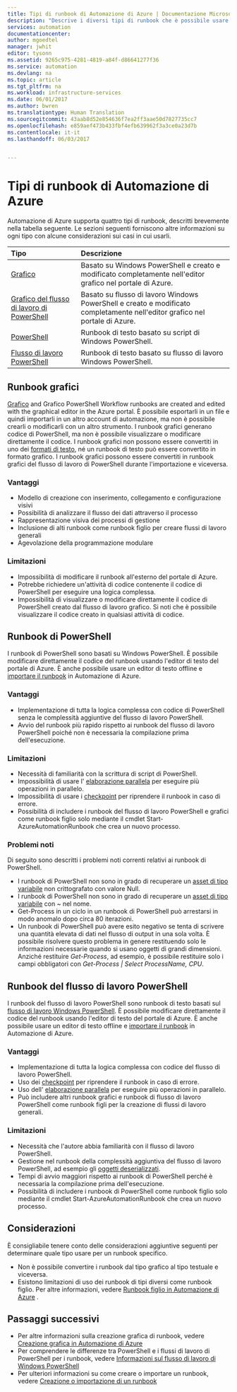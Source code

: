 ```yaml
---
title: Tipi di runbook di Automazione di Azure | Documentazione Microsoft
description: "Descrive i diversi tipi di runbook che è possibile usare in Automazione di Azure e fornisce considerazioni di cui tenere conto per determinare il tipo da usare. "
services: automation
documentationcenter: 
author: mgoedtel
manager: jwhit
editor: tysonn
ms.assetid: 9265c975-4281-4819-a84f-d86641277f36
ms.service: automation
ms.devlang: na
ms.topic: article
ms.tgt_pltfrm: na
ms.workload: infrastructure-services
ms.date: 06/01/2017
ms.author: bwren
ms.translationtype: Human Translation
ms.sourcegitcommit: 43aab8d52e854636f7ea2ff3aae50d7827735cc7
ms.openlocfilehash: e859aef473b433fbf4efb639962f3a3ce0a23d7b
ms.contentlocale: it-it
ms.lasthandoff: 06/03/2017


---
```

# <a name="azure-automation-runbook-types"></a>Tipi di runbook di Automazione di Azure
Automazione di Azure supporta quattro tipi di runbook, descritti brevemente nella tabella seguente.  Le sezioni seguenti forniscono altre informazioni su ogni tipo con alcune considerazioni sui casi in cui usarli.

| Tipo | Descrizione |
|:--- |:--- |
| [Grafico](#graphical-runbooks) |Basato su Windows PowerShell e creato e modificato completamente nell'editor grafico nel portale di Azure. |
| [Grafico del flusso di lavoro di PowerShell](#graphical-runbooks) |Basato su flusso di lavoro Windows PowerShell e creato e modificato completamente nell'editor grafico nel portale di Azure. |
| [PowerShell](#powershell-runbooks) |Runbook di testo basato su script di Windows PowerShell. |
| [Flusso di lavoro PowerShell](#powershell-workflow-runbooks) |Runbook di testo basato su flusso di lavoro Windows PowerShell. |

## <a name="graphical-runbooks"></a>Runbook grafici
[Grafico](automation-runbook-types.md#graphical-runbooks) and Grafico PowerShell Workflow runbooks are created and edited with the graphical editor in the Azure portal.  È possibile esportarli in un file e quindi importarli in un altro account di automazione, ma non è possibile crearli o modificarli con un altro strumento.  I runbook grafici generano codice di PowerShell, ma non è possibile visualizzare o modificare direttamente il codice. I runbook grafici non possono essere convertiti in uno dei [formati di testo](automation-runbook-types.md), né un runbook di testo può essere convertito in formato grafico. I runbook grafici possono essere convertiti in runbook grafici del flusso di lavoro di PowerShell durante l'importazione e viceversa.

### <a name="advantages"></a>Vantaggi
* Modello di creazione con inserimento, collegamento e configurazione visivi  
* Possibilità di analizzare il flusso dei dati attraverso il processo  
* Rappresentazione visiva dei processi di gestione  
* Inclusione di alti runbook come runbook figlio per creare flussi di lavoro generali  
* Agevolazione della programmazione modulare  


### <a name="limitations"></a>Limitazioni
* Impossibilità di modificare il runbook all'esterno del portale di Azure.
* Potrebbe richiedere un'attività di codice contenente il codice di PowerShell per eseguire una logica complessa.
* Impossibilità di visualizzare o modificare direttamente il codice di PowerShell creato dal flusso di lavoro grafico. Si noti che è possibile visualizzare il codice creato in qualsiasi attività di codice.

## <a name="powershell-runbooks"></a>Runbook di PowerShell
I runbook di PowerShell sono basati su Windows PowerShell.  È possibile modificare direttamente il codice del runbook usando l'editor di testo del portale di Azure.  È anche possibile usare un editor di testo offline e [importare il runbook](http://msdn.microsoft.com/library/azure/dn643637.aspx) in Automazione di Azure.

### <a name="advantages"></a>Vantaggi
* Implementazione di tutta la logica complessa con codice di PowerShell senza le complessità aggiuntive del flusso di lavoro PowerShell. 
* Avvio del runbook più rapido rispetto ai runbook del flusso di lavoro PowerShell poiché non è necessaria la compilazione prima dell'esecuzione.

### <a name="limitations"></a>Limitazioni
* Necessità di familiarità con la scrittura di script di PowerShell.
* Impossibilità di usare l' [elaborazione parallela](automation-powershell-workflow.md#parallel-processing) per eseguire più operazioni in parallelo.
* Impossibilità di usare i [checkpoint](automation-powershell-workflow.md#checkpoints) per riprendere il runbook in caso di errore.
* Possibilità di includere i runbook del flusso di lavoro PowerShell e grafici  come runbook figlio solo mediante il cmdlet Start-AzureAutomationRunbook che crea un nuovo processo.

### <a name="known-issues"></a>Problemi noti
Di seguito sono descritti i problemi noti correnti relativi ai runbook di PowerShell.

* I runbook di PowerShell non sono in grado di recuperare un [asset di tipo variabile](automation-variables.md) non crittografato con valore Null.
* I runbook di PowerShell non sono in grado di recuperare un [asset di tipo variabile](automation-variables.md) con *~* nel nome.
* Get-Process in un ciclo in un runbook di PowerShell può arrestarsi in modo anomalo dopo circa 80 iterazioni. 
* Un runbook di PowerShell può avere esito negativo se tenta di scrivere una quantità elevata di dati nel flusso di output in una sola volta.   È possibile risolvere questo problema in genere restituendo solo le informazioni necessarie quando si usano oggetti di grandi dimensioni.  Anziché restituire *Get-Process*, ad esempio, è possibile restituire solo i campi obbligatori con *Get-Process | Select ProcessName, CPU*.

## <a name="powershell-workflow-runbooks"></a>Runbook del flusso di lavoro PowerShell
I runbook del flusso di lavoro PowerShell sono runbook di testo basati sul [flusso di lavoro Windows PowerShell](automation-powershell-workflow.md).  È possibile modificare direttamente il codice del runbook usando l'editor di testo del portale di Azure.  È anche possibile usare un editor di testo offline e [importare il runbook](http://msdn.microsoft.com/library/azure/dn643637.aspx) in Automazione di Azure.

### <a name="advantages"></a>Vantaggi
* Implementazione di tutta la logica complessa con codice del flusso di lavoro PowerShell.
* Uso dei [checkpoint](automation-powershell-workflow.md#checkpoints) per riprendere il runbook in caso di errore.
* Uso dell' [elaborazione parallela](automation-powershell-workflow.md#parallel-processing) per eseguire più operazioni in parallelo.
* Può includere altri runbook grafici e runbook di flusso di lavoro PowerShell come runbook figli per la creazione di flussi di lavoro generali.

### <a name="limitations"></a>Limitazioni
* Necessità che l'autore abbia familiarità con il flusso di lavoro PowerShell.
* Gestione nel runbook della complessità aggiuntiva del flusso di lavoro PowerShell, ad esempio gli [oggetti deserializzati](automation-powershell-workflow.md#code-changes).
* Tempi di avvio maggiori rispetto ai runbook di PowerShell perché è necessaria la compilazione prima dell'esecuzione.
* Possibilità di includere i runbook di PowerShell come runbook figlio solo mediante il cmdlet Start-AzureAutomationRunbook che crea un nuovo processo.

## <a name="considerations"></a>Considerazioni
È consigliabile tenere conto delle considerazioni aggiuntive seguenti per determinare quale tipo usare per un runbook specifico.

* Non è possibile convertire i runbook dal tipo grafico al tipo testuale e viceversa.
* Esistono limitazioni di uso dei runbook di tipi diversi come runbook figlio.  Per altre informazioni, vedere [Runbook figlio in Automazione di Azure](automation-child-runbooks.md) .

## <a name="next-steps"></a>Passaggi successivi
* Per altre informazioni sulla creazione grafica di runbook, vedere [Creazione grafica in Automazione di Azure](automation-graphical-authoring-intro.md)
* Per comprendere le differenze tra PowerShell e i flussi di lavoro di PowerShell per i runbook, vedere [Informazioni sul flusso di lavoro di Windows PowerShell](automation-powershell-workflow.md)
* Per ulteriori informazioni su come creare o importare un runbook, vedere [Creazione o importazione di un runbook](automation-creating-importing-runbook.md)


